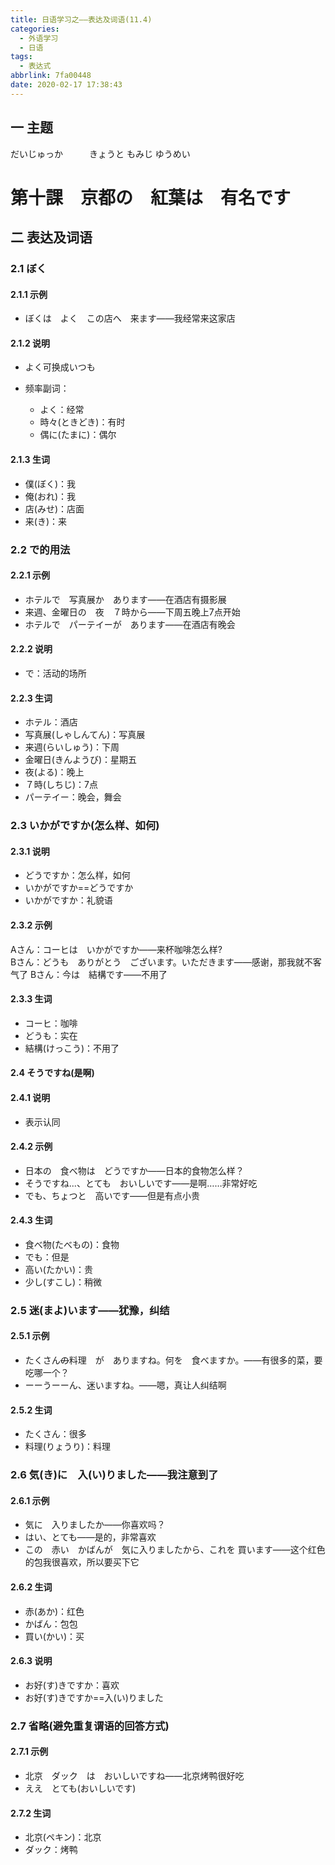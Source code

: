 ```yaml
---
title: 日语学习之——表达及词语(11.4)
categories:
  - 外语学习
  - 日语
tags:
  - 表达式
abbrlink: 7fa00448
date: 2020-02-17 17:38:43
---
```

## 一 主题

だいじゅっか　　　きょうと					もみじ						ゆうめい

<h1>第十課　京都の　紅葉は　有名です</h1>

<!--more-->

## 二 表达及词语

### 2.1 ぼく

#### 2.1.1 示例

* ぼくは　よく　この店へ　来ます——我经常来这家店

#### 2.1.2 说明

* よく可换成いつも
* 频率副词：

   * よく：经常
   * 時々(ときどき)：有时
   * 偶に(たまに)：偶尔

#### 2.1.3 生词

* 僕(ぼく)：我
* 俺(おれ)：我
* 店(みせ)：店面
* 来(き)：来

### 2.2 で的用法

#### 2.2.1 示例

* ホテルで　写真展か　あります——在酒店有摄影展
* 来週、金曜日の　夜　７時から——下周五晚上7点开始
* ホテルで　パーテイーが　あります——在酒店有晚会

#### 2.2.2 说明

* で：活动的场所

#### 2.2.3 生词

* ホテル：酒店
* 写真展(しゃしんてん)：写真展
* 来週(らいしゅう)：下周
* 金曜日(きんようび)：星期五
* 夜(よる)：晚上
* ７時(しちじ)：7点
* パーテイー：晚会，舞会

### 2.3 いかがですか(怎么样、如何)

#### 2.3.1 说明

* どうですか：怎么样，如何
* いかがですか==どうですか
* いかがですか：礼貌语

#### 2.3.2 示例

Aさん：コーヒは　いかがですか——来杯咖啡怎么样?  
Bさん：どうも　ありがとう　ございます。いただきます——感谢，那我就不客气了
Bさん：今は　結構です——不用了

#### 2.3.3 生词

* コーヒ：咖啡
* どうも：实在
* 結構(けっこう)：不用了

#### 2.4 そうですね(是啊)

#### 2.4.1 说明

* 表示认同

#### 2.4.2 示例

* 日本の　食べ物は　どうですか——日本的食物怎么样？
* そうですね...、とても　おいしいです——是啊……非常好吃
* でも、ちょつと　高いです——但是有点小贵

#### 2.4.3 生词

* 食べ物(たべもの)：食物
* でも：但是
* 高い(たかい)：贵
* 少し(すこし)：稍微

### 2.5  迷(まよ)います——犹豫，纠结

#### 2.5.1 示例

* たくさん~~の~~料理　が　ありますね。何を　食べますか。——有很多的菜，要吃哪一个？
* ーーうーーん、迷いますね。——嗯，真让人纠结啊

#### 2.5.2 生词

* たくさん：很多
* 料理(りょうり)：料理

### 2.6  気(き)に　入(い)りました——我注意到了

#### 2.6.1 示例

* 気に　入りましたか——你喜欢吗？
* はい、とても——是的，非常喜欢
* この　赤い　かばんが　気に入りましたから、これを 買います——这个红色的包我很喜欢，所以要买下它

#### 2.6.2 生词

* 赤(あか)：红色
* かばん：包包
* 買い(かい)：买

#### 2.6.3 说明

* お好(す)きですか：喜欢
* お好(す)きですか==入(い)りました

### 2.7 省略(避免重复谓语的回答方式)

#### 2.7.1 示例

* 北京　ダック　は　おいしいですね——北京烤鸭很好吃
* ええ　とても(おいしいです)

#### 2.7.2 生词

* 北京(ペキン)：北京
* ダック：烤鸭


